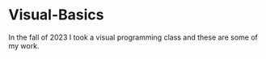 # Visual-Basics
In the fall of 2023 I took a visual programming class and these are some of my work.

